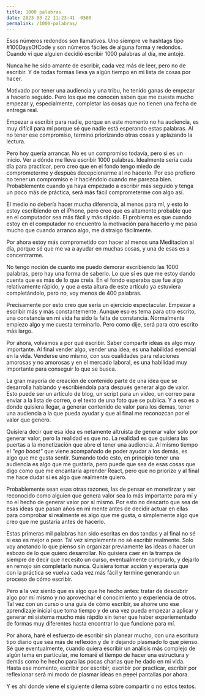 ```yaml
---
title: 1000 palabras
date: 2023-03-22 11:23:41 -0500
permalink: /1000-palabras/
---
```


Esos números redondos son llamativos. Uno siempre ve hashtags tipo #100DaysOfCode y son números fáciles de alguna forma y redondos. Cuando vi que alguien decidió escribir 1000 palabras al día, me antojé.

Nunca he he sido amante de escribir, cada vez más de leer, pero no de escribir. Y de todas formas lleva ya algún tiempo en mi lista de cosas por hacer. 

Motivado por tener una audiencia y una tribu, he tenido ganas de empezar a hacerlo seguido. Pero los que me conocen saben que me cuesta mucho empezar y, especialmente, completar las cosas que no tienen una fecha de entrega real. 

Empezar a escribir para nadie, porque en este momento no ha audiencia, es muy difícil para mí porque sé que nadie está esperando estas palabras. Al no tener ese compromiso, termino priorizando otras cosas y aplazando la lectura.

Pero hoy quería arrancar. No es un compromiso todavía, pero si es un inicio. Ver a dónde me lleva escribir 1000 palabras. Idealmente sería cada día para practicar, pero creo que en el fondo tengo miedo de comprometerme y después decepcionarme al no hacerlo. Por eso prefiero no tener un compromiso e ir haciéndolo cuando me parezca bien. Probablemente cuando ya haya empezado a escribir más seguido y tenga un poco más de práctica, será más fácil comprometerme con algo así. 

El medio no debería hacer mucha diferencia, al menos para mí, y esto lo estoy escribiendo en el iPhone, pero creo que es altamente probable que en el computador sea más fácil y más rápido. El problema es que cuando estoy en el computador no encuentro la motivación para hacerlo y me pasa mucho que cuando arranco algo, me distraigo fácilmente.

Por ahora estoy más comprometido con hacer al menos una Meditacion al día, porque sé que me va a ayudar en muchas cosas, y una de esas es a concentrarme.

No tengo noción de cuanto me puedo demorar escribiendo las 1000 palabras, pero hay una forma de saberlo. Lo que sí es que me estoy dando cuenta que es más de lo que creía. En el fondo esperaba que fue algo relativamente rápido, y que a esta altura de este artículo ya estuviera completándolo, pero no, voy menos de 400 palabras.

Precisamente por esto creo que sería un ejercicio espectacular. Empezar a escribir más y más constantemente. Aunque eso es tema para otro escrito, una constancia en mi vida ha sido la falta de constancia. Normalmente empiezo algo y me cuesta terminarlo. Pero como dije, será para otro escrito más largo.

Por ahora, volvamos a por qué escribir. Saber compartir ideas es algo muy importante. Al final vender algo, vender una idea, es una habilidad esencial en la vida. Venderse uno mismo, con sus cualidades para relaciones amorosas y no amorosas y en el mercado laboral, es una habilidad muy importante para conseguir lo que se busca.

La gran mayoría de creación de contenido parte de una idea que se desarrolla hablando y escribiéndola para después generar algo de valor. Esto puede ser un artículo de blog, un script para un video, un correo para enviar a la lista de correo, o el texto de una foto que se publica. Y a eso es a donde quisiera llegar, a generar contenido de valor para los demas, tener una audiencia a la que pueda ayudar y que al final me reconozcan por el valor que genero. 

Quisiera decir que esa idea es netamente altruista de generar valor solo por generar valor, pero la realidad es que no. La realidad es que quisiera las puertas a la monetización que abre el tener una audiencia. Al mismo tiempo el *"ego boost"* que viene acompañado de poder ayudar a los demás, es algo que me gusta sentir. Sumando todo esto, en principio tener una audiencia es algo que me gustaría, pero puede que sea de esas cosas que digo como que me encantaría aprender React, pero que no priorizo y al final me hace dudar si es algo que realmente quiero.

Probablemente sean esas otras razones, las de pensar en monetirzar y ser reconocido como alguien que genera valor sea lo más importante para mí y no el hecho de generar valor por sí mismo. Por esto no descarto que sea de esas ideas que pasan años en mi mente antes de decidir actuar en ellas para comprobar si realmente es algo que me gusta, o simplemente algo que creo que me gustaría antes de hacerlo.

Estas primeras mil palabras han sido escritas en dos tandas y al final no sé si eso es mejor o peor. Tal vez simplemente no sé escribir realmente. Solo voy anotando lo que pienso sin organizar previamente las ideas o hacer un esbozo de lo que quiero desarrollar. No quisiera caer en la trampa de siempre de decir que necesito un curso, eventualmente comprarlo, y dejarlo en remojo sin completarlo nunca. Quisiera tomar acción y esperaría que con la práctica se vuelva cada vez más fácil y termine generando un proceso de cómo escribir.

Pero a la vez siento que es algo que he hecho antes: tratar de descubrir algo por mí mismo y no aprovechar el conocimiento y experiencia de otros. Tal vez con un curso o una guía de cómo escribir, se ahorre uno ese aprendizaje inicial que toma tiempo y de una vez pueda empezar a aplicar y generar mi sistema mucho más rápdio sin tener que haber experiementado de formas muy diferentes hasta encontrar lo que funcione para mí.

Por ahora, haré el esfuerzo de escribir sin planear mucho, con una escritura tipo diario que sea más de reflexión y de ir dejando plasmado lo que pienso. Sé que eventualmente, cuando quiera escribir un análisis más complejo de algún tema en particular, me tomaré el tiempo de hacer una estructura y demás como he hecho para las pocas charlas que he dado en mi vida. Hasta ese momento, escribir por escribir, escribir por practicar, escribir por reflexionar será mi modo de plasmar ideas en ~~papel~~ pantallas por ahora.

Y es ahí donde viene el siguiente dilema sobre compartir o no estos textos.